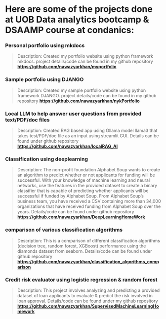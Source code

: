 # Here are some of the projects done at UOB Data analytics bootcamp & DSAAMP course at condanics:

### Personal portfolio using mkdocs  
> Description:
> Created my portfolio website using python framework mkdocs.
> project details/code can be found in my github repository **https://github.com/nawazyarkhan/myportfolio**

### Sample portfolio using DJANGO  
> Description:
> Created my sample portfolio website using python framework DJANGO.
> project details/code can be found in my github repository **https://github.com/nawazyarkhan/nykPortfolio**

### Local LLM to help answer user questions from provided text/PDF/doc files
> Description:
>   Created RAG based app using Ollama model llama3 that takes test/PDF/doc file as an input
>   using streamlit GUI.
>   Details can be found under github repository **https://github.com/nawazyarkhan/localRAG_AI**


### Classification using deeplearning 
> Description:
> The non-profit foundation Alphabet Soup wants to create an algorithm to predict whether or not applicants for funding will be successful. With your knowledge of machine learning and neural networks, use the features in the provided dataset to create a binary classifier that is capable of predicting whether applicants will be successful if funded by Alphabet Soup. From Alphabet Soup’s business team, you have received a CSV containing more than 34,000 organizations that have received funding from Alphabet Soup over the years.
> Details/code can be found under github repository **https://github.com/nawazyarkhan/DeepLearningHomeWork**

### comparison of various classification algorithms 
> Description:
> This is a comparison of different classification algorithms (decision tree, random forest, XGBoost) performance using the diamonds dataset from seaborn.
> Details/code can be found under github repository **https://github.com/nawazyarkhan/classification_algorithms_comparison**


### Credit risk evaluator using logistic regression & random forest
> Description:
> This project involves analyzing and predicting a provided dataset of loan applicants to evaluate & predict the risk involved in loan approval.
> Details/code can be found under my github repository **https://github.com/nawazyarkhan/SupervisedMachineLearningHomework**


